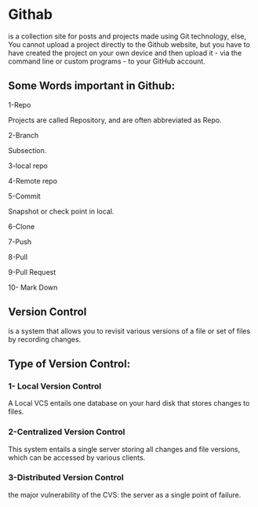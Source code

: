  # Githab

 is a collection site for posts and projects made using Git technology, else, You cannot upload a project directly to the Github website, but you have to have created the project on your own device and then upload it - via the command line or custom programs - to your GitHub account.

## Some Words important in Github:

1-Repo

 Projects are called Repository, and are often abbreviated as Repo.

2-Branch

Subsection.

3-local repo

4-Remote repo

5-Commit

Snapshot or check point in local.

6-Clone

7-Push

8-Pull

9-Pull Request

10- Mark Down

## Version Control
 
is a system that allows you to revisit various versions of a file or set of files by recording changes.

## Type of Version Control:

### 1- Local Version Control

A Local VCS entails one database on your hard disk that stores changes to files.

### 2-Centralized Version Control

This system entails a single server storing all changes and file versions, which can be accessed by various clients.

### 3-Distributed Version Control

the major vulnerability of the CVS: the server as a single point of failure.
